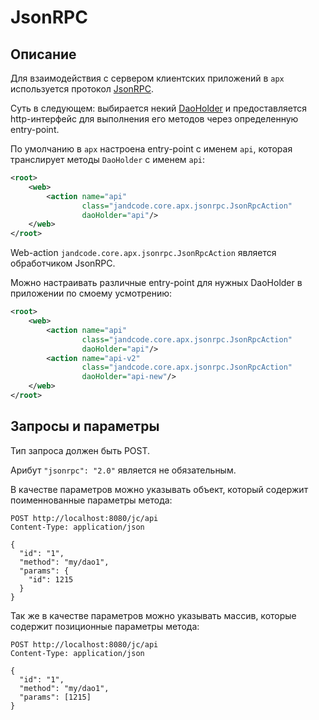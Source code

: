 JsonRPC
=======

Описание
--------

Для взаимодействия с сервером клиентских приложений в `apx` используется
протокол [JsonRPC](https://www.jsonrpc.org/).

Суть в следующем: выбирается некий [DaoHolder](../db/dao#dao-holder)
и предоставляется http-интерфейс для выполнения его методов через определенную
entry-point.

По умолчанию в `apx` настроена entry-point с именем `api`, которая транслирует
методы `DaoHolder` с именем `api`:

```xml
<root>
    <web>
        <action name="api"
                class="jandcode.core.apx.jsonrpc.JsonRpcAction"
                daoHolder="api"/>
    </web>
</root>
```

Web-action `jandcode.core.apx.jsonrpc.JsonRpcAction` является обработчиком JsonRPC.

Можно настраивать различные entry-point для нужных DaoHolder в приложении по смоему
усмотрению:

```xml
<root>
    <web>
        <action name="api"
                class="jandcode.core.apx.jsonrpc.JsonRpcAction"
                daoHolder="api"/>
        <action name="api-v2"
                class="jandcode.core.apx.jsonrpc.JsonRpcAction"
                daoHolder="api-new"/>
    </web>
</root>
```

Запросы и параметры
-------------------

Тип запроса должен быть POST.

Арибут `"jsonrpc": "2.0"` является не обязательным.

В качестве параметров можно указывать объект, который содержит поименнованные параметры
метода:

```
POST http://localhost:8080/jc/api
Content-Type: application/json

{
  "id": "1",
  "method": "my/dao1",
  "params": {
    "id": 1215
  }
}
```

Так же в качестве параметров можно указывать массив, которые содержит позиционные
параметры метода:

```
POST http://localhost:8080/jc/api
Content-Type: application/json

{
  "id": "1",
  "method": "my/dao1",
  "params": [1215]
}
```

